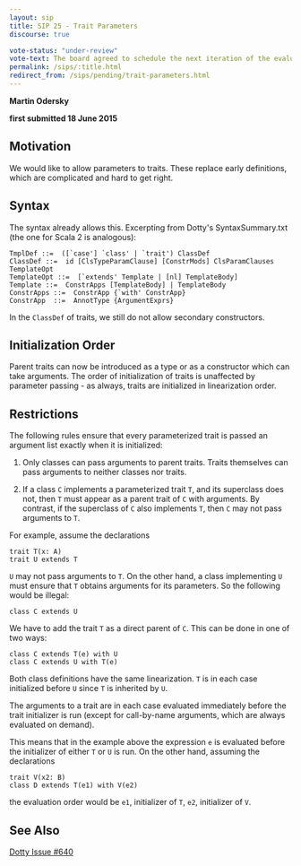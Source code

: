```yaml
---
layout: sip
title: SIP 25 - Trait Parameters
discourse: true

vote-status: "under-review"
vote-text: The board agreed to schedule the next iteration of the evaluation process in 6 months, since there’s no implementation yet and the authors need time to produce one.
permalink: /sips/:title.html
redirect_from: /sips/pending/trait-parameters.html
---
```


__Martin Odersky__

__first submitted 18 June 2015__

## Motivation ##

We would like to allow parameters to traits. These replace early definitions, which are complicated and hard to get right.

## Syntax ##

The syntax already allows this. Excerpting from Dotty's SyntaxSummary.txt (the one for Scala 2 is analogous):

    TmplDef ::=  ([`case'] `class' | `trait') ClassDef
    ClassDef ::=  id [ClsTypeParamClause] [ConstrMods] ClsParamClauses TemplateOpt
    TemplateOpt ::=  [`extends' Template | [nl] TemplateBody]
    Template ::=  ConstrApps [TemplateBody] | TemplateBody
    ConstrApps ::=  ConstrApp {`with' ConstrApp}
    ConstrApp  ::=  AnnotType {ArgumentExprs}

In the `ClassDef` of traits, we still do not allow secondary constructors.

## Initialization Order ##

Parent traits can now be introduced as a type or as a constructor which can take arguments. The order of initialization of traits is unaffected by parameter passing - as always, traits are initialized in linearization order.

## Restrictions ##

The following rules ensure that every parameterized trait is passed an argument list exactly when it is initialized:

1. Only classes can pass arguments to parent traits. Traits themselves can pass arguments to neither classes nor traits.

2. If a class `C` implements a parameterized trait `T`, and its superclass does not, then `T` must appear as a parent trait of `C` with arguments. By contrast, if the superclass of `C` also implements `T`, then `C` may not pass arguments to `T`.

For example, assume the declarations

    trait T(x: A)
    trait U extends T

`U` may not pass arguments to `T`. On the other hand, a class implementing `U` must ensure that `T` obtains arguments for its parameters. So the following would be illegal:

    class C extends U

We have to add the trait `T` as a direct parent of `C`. This can be done in one of two ways:

    class C extends T(e) with U
    class C extends U with T(e)

Both class definitions have the same linearization. `T` is in each case initialized before `U` since `T` is inherited by `U`.

The arguments to a trait are in each case evaluated immediately before the trait initializer is run (except for call-by-name arguments, which are always evaluated on demand).

This means that in the example above the expression `e` is evaluated before the initializer of either `T` or `U` is run. On the other hand, assuming the declarations

    trait V(x2: B)
    class D extends T(e1) with V(e2)

the evaluation order would be `e1`, initializer of `T`, `e2`, initializer of `V`.

## See Also ##

[Dotty Issue #640](https://github.com/lampepfl/dotty/issues/640)
